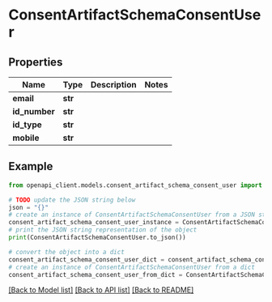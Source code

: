 # ConsentArtifactSchemaConsentUser


## Properties

Name | Type | Description | Notes
------------ | ------------- | ------------- | -------------
**email** | **str** |  | 
**id_number** | **str** |  | 
**id_type** | **str** |  | 
**mobile** | **str** |  | 

## Example

```python
from openapi_client.models.consent_artifact_schema_consent_user import ConsentArtifactSchemaConsentUser

# TODO update the JSON string below
json = "{}"
# create an instance of ConsentArtifactSchemaConsentUser from a JSON string
consent_artifact_schema_consent_user_instance = ConsentArtifactSchemaConsentUser.from_json(json)
# print the JSON string representation of the object
print(ConsentArtifactSchemaConsentUser.to_json())

# convert the object into a dict
consent_artifact_schema_consent_user_dict = consent_artifact_schema_consent_user_instance.to_dict()
# create an instance of ConsentArtifactSchemaConsentUser from a dict
consent_artifact_schema_consent_user_from_dict = ConsentArtifactSchemaConsentUser.from_dict(consent_artifact_schema_consent_user_dict)
```
[[Back to Model list]](../README.md#documentation-for-models) [[Back to API list]](../README.md#documentation-for-api-endpoints) [[Back to README]](../README.md)



